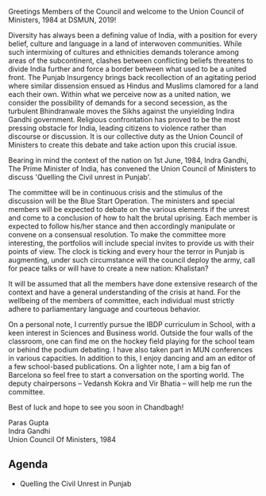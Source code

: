 Greetings Members of the Council and welcome to the Union Council of Ministers, 1984 at DSMUN, 2019!

Diversity has always been a defining value of India, with a position for every belief, culture and language in a land of interwoven communities. While such intermixing of cultures and ethnicities demands tolerance among areas of the subcontinent, clashes between conflicting beliefs threatens to divide India further and force a border between what used to be a united front. The Punjab Insurgency brings back recollection of an agitating period where similar dissension ensued as Hindus and Muslims clamored for a land each their own. Within what we perceive now as a united nation, we consider the possibility of demands for a second secession, as the turbulent Bhindranwale moves the Sikhs against the unyielding Indira Gandhi government.  Religious confrontation has proved to be the most pressing obstacle for India, leading citizens to violence rather than discourse or discussion. It is our collective duty as the Union Council of Ministers to create this debate and take action upon this crucial issue.

Bearing in mind the context of the nation on 1st June, 1984, Indra Gandhi, The Prime Minister of India, has convened the Union Council of Ministers to discuss 'Quelling the Civil unrest in Punjab'.

The committee will be in continuous crisis and the stimulus of the discussion will be the Blue Start Operation. The ministers and special members will be expected to debate on the various elements if the unrest and come to a conclusion of how to halt the brutal uprising. Each member is expected to follow his/her stance and then accordingly manipulate or convene on a consensual resolution. To make the committee more interesting, the portfolios will include special invites to provide us with their points of view. The clock is ticking and every hour the terror in Punjab is augmenting, under such circumstance will the council deploy the army, call for peace talks or will have to create a new nation: Khalistan?

It will be assumed that all the members have done extensive research of the context and have a general understanding of the crisis at hand. For the wellbeing of the members of committee, each individual must strictly adhere to parliamentary language and courteous behavior.

On a personal note, I currently pursue the IBDP curriculum in School, with a keen interest in Sciences and Business world. Outside the four walls of the classroom, one can find me on the hockey field playing for the school team or behind the podium debating. I have also taken part in MUN conferences in various capacities. In addition to this, I enjoy dancing and am an editor of a few school-based publications. On a lighter note, I am a big fan of Barcelona so feel free to start a conversation on the sporting world. The deputy chairpersons – Vedansh Kokra and Vir Bhatia – will help me run the committee.

Best of luck and hope to see you soon in Chandbagh!

Paras Gupta  
Indra Gandhi  
Union Council Of Ministers, 1984

## Agenda

- Quelling the Civil Unrest in Punjab
